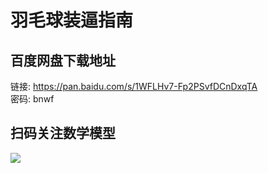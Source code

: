 # 羽毛球装逼指南

## 百度网盘下载地址

链接: https://pan.baidu.com/s/1WFLHv7-Fp2PSvfDCnDxqTA  
密码: bnwf

## 扫码关注数学模型
![](https://avatars3.githubusercontent.com/u/56642120?s=200&v=4)
